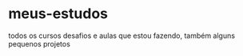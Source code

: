# meus-estudos
 todos os cursos desafios e aulas que estou fazendo, também alguns pequenos projetos
